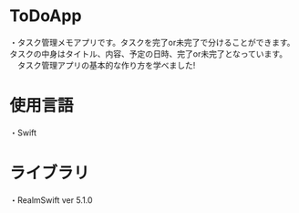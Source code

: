 # ToDoApp
・タスク管理メモアプリです。タスクを完了or未完了で分けることができます。タスクの中身はタイトル、内容、予定の日時、完了or未完了となっています。  
　タスク管理アプリの基本的な作り方を学べました!
 
# 使用言語
・Swift

# ライブラリ
・RealmSwift ver 5.1.0
